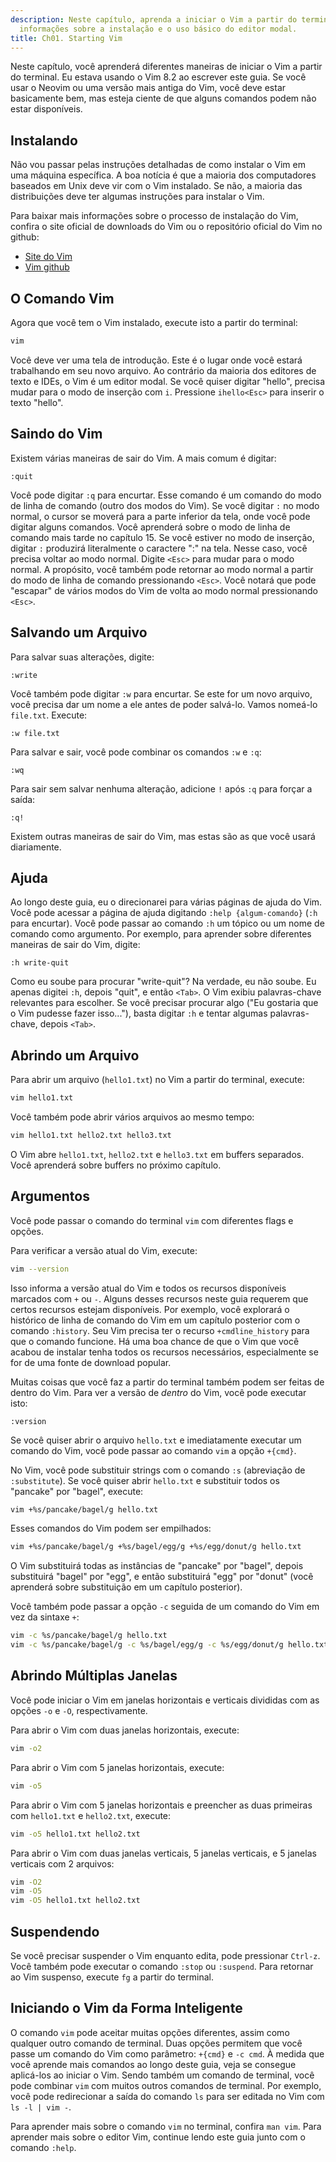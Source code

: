 ```yaml
---
description: Neste capítulo, aprenda a iniciar o Vim a partir do terminal e descubra
  informações sobre a instalação e o uso básico do editor modal.
title: Ch01. Starting Vim
---
```


Neste capítulo, você aprenderá diferentes maneiras de iniciar o Vim a partir do terminal. Eu estava usando o Vim 8.2 ao escrever este guia. Se você usar o Neovim ou uma versão mais antiga do Vim, você deve estar basicamente bem, mas esteja ciente de que alguns comandos podem não estar disponíveis.

## Instalando

Não vou passar pelas instruções detalhadas de como instalar o Vim em uma máquina específica. A boa notícia é que a maioria dos computadores baseados em Unix deve vir com o Vim instalado. Se não, a maioria das distribuições deve ter algumas instruções para instalar o Vim.

Para baixar mais informações sobre o processo de instalação do Vim, confira o site oficial de downloads do Vim ou o repositório oficial do Vim no github:
- [Site do Vim](https://www.vim.org/download.php)
- [Vim github](https://github.com/vim/vim)

## O Comando Vim

Agora que você tem o Vim instalado, execute isto a partir do terminal:

```bash
vim
```

Você deve ver uma tela de introdução. Este é o lugar onde você estará trabalhando em seu novo arquivo. Ao contrário da maioria dos editores de texto e IDEs, o Vim é um editor modal. Se você quiser digitar "hello", precisa mudar para o modo de inserção com `i`. Pressione `ihello<Esc>` para inserir o texto "hello".

## Saindo do Vim

Existem várias maneiras de sair do Vim. A mais comum é digitar:

```shell
:quit
```

Você pode digitar `:q` para encurtar. Esse comando é um comando do modo de linha de comando (outro dos modos do Vim). Se você digitar `:` no modo normal, o cursor se moverá para a parte inferior da tela, onde você pode digitar alguns comandos. Você aprenderá sobre o modo de linha de comando mais tarde no capítulo 15. Se você estiver no modo de inserção, digitar `:` produzirá literalmente o caractere ":" na tela. Nesse caso, você precisa voltar ao modo normal. Digite `<Esc>` para mudar para o modo normal. A propósito, você também pode retornar ao modo normal a partir do modo de linha de comando pressionando `<Esc>`. Você notará que pode "escapar" de vários modos do Vim de volta ao modo normal pressionando `<Esc>`.

## Salvando um Arquivo

Para salvar suas alterações, digite:

```shell
:write
```

Você também pode digitar `:w` para encurtar. Se este for um novo arquivo, você precisa dar um nome a ele antes de poder salvá-lo. Vamos nomeá-lo `file.txt`. Execute:

```shell
:w file.txt
```

Para salvar e sair, você pode combinar os comandos `:w` e `:q`:

```shell
:wq
```

Para sair sem salvar nenhuma alteração, adicione `!` após `:q` para forçar a saída:

```shell
:q!
```

Existem outras maneiras de sair do Vim, mas estas são as que você usará diariamente.

## Ajuda

Ao longo deste guia, eu o direcionarei para várias páginas de ajuda do Vim. Você pode acessar a página de ajuda digitando `:help {algum-comando}` (`:h` para encurtar). Você pode passar ao comando `:h` um tópico ou um nome de comando como argumento. Por exemplo, para aprender sobre diferentes maneiras de sair do Vim, digite:

```shell
:h write-quit
```

Como eu soube para procurar "write-quit"? Na verdade, eu não soube. Eu apenas digitei `:h`, depois "quit", e então `<Tab>`. O Vim exibiu palavras-chave relevantes para escolher. Se você precisar procurar algo ("Eu gostaria que o Vim pudesse fazer isso..."), basta digitar `:h` e tentar algumas palavras-chave, depois `<Tab>`.

## Abrindo um Arquivo

Para abrir um arquivo (`hello1.txt`) no Vim a partir do terminal, execute:

```bash
vim hello1.txt
```

Você também pode abrir vários arquivos ao mesmo tempo:

```bash
vim hello1.txt hello2.txt hello3.txt
```

O Vim abre `hello1.txt`, `hello2.txt` e `hello3.txt` em buffers separados. Você aprenderá sobre buffers no próximo capítulo.

## Argumentos

Você pode passar o comando do terminal `vim` com diferentes flags e opções.

Para verificar a versão atual do Vim, execute:

```bash
vim --version
```

Isso informa a versão atual do Vim e todos os recursos disponíveis marcados com `+` ou `-`. Alguns desses recursos neste guia requerem que certos recursos estejam disponíveis. Por exemplo, você explorará o histórico de linha de comando do Vim em um capítulo posterior com o comando `:history`. Seu Vim precisa ter o recurso `+cmdline_history` para que o comando funcione. Há uma boa chance de que o Vim que você acabou de instalar tenha todos os recursos necessários, especialmente se for de uma fonte de download popular.

Muitas coisas que você faz a partir do terminal também podem ser feitas de dentro do Vim. Para ver a versão de *dentro* do Vim, você pode executar isto:

```shell
:version
```

Se você quiser abrir o arquivo `hello.txt` e imediatamente executar um comando do Vim, você pode passar ao comando `vim` a opção `+{cmd}`.

No Vim, você pode substituir strings com o comando `:s` (abreviação de `:substitute`). Se você quiser abrir `hello.txt` e substituir todos os "pancake" por "bagel", execute:

```bash
vim +%s/pancake/bagel/g hello.txt
```

Esses comandos do Vim podem ser empilhados:

```bash
vim +%s/pancake/bagel/g +%s/bagel/egg/g +%s/egg/donut/g hello.txt
```

O Vim substituirá todas as instâncias de "pancake" por "bagel", depois substituirá "bagel" por "egg", e então substituirá "egg" por "donut" (você aprenderá sobre substituição em um capítulo posterior).

Você também pode passar a opção `-c` seguida de um comando do Vim em vez da sintaxe `+`:

```bash
vim -c %s/pancake/bagel/g hello.txt
vim -c %s/pancake/bagel/g -c %s/bagel/egg/g -c %s/egg/donut/g hello.txt
```

## Abrindo Múltiplas Janelas

Você pode iniciar o Vim em janelas horizontais e verticais divididas com as opções `-o` e `-O`, respectivamente.

Para abrir o Vim com duas janelas horizontais, execute:

```bash
vim -o2
```

Para abrir o Vim com 5 janelas horizontais, execute:

```bash
vim -o5
```

Para abrir o Vim com 5 janelas horizontais e preencher as duas primeiras com `hello1.txt` e `hello2.txt`, execute:

```bash
vim -o5 hello1.txt hello2.txt
```

Para abrir o Vim com duas janelas verticais, 5 janelas verticais, e 5 janelas verticais com 2 arquivos:

```bash
vim -O2
vim -O5
vim -O5 hello1.txt hello2.txt
```

## Suspendendo

Se você precisar suspender o Vim enquanto edita, pode pressionar `Ctrl-z`. Você também pode executar o comando `:stop` ou `:suspend`. Para retornar ao Vim suspenso, execute `fg` a partir do terminal.

## Iniciando o Vim da Forma Inteligente

O comando `vim` pode aceitar muitas opções diferentes, assim como qualquer outro comando de terminal. Duas opções permitem que você passe um comando do Vim como parâmetro: `+{cmd}` e `-c cmd`. À medida que você aprende mais comandos ao longo deste guia, veja se consegue aplicá-los ao iniciar o Vim. Sendo também um comando de terminal, você pode combinar `vim` com muitos outros comandos de terminal. Por exemplo, você pode redirecionar a saída do comando `ls` para ser editada no Vim com `ls -l | vim -`.

Para aprender mais sobre o comando `vim` no terminal, confira `man vim`. Para aprender mais sobre o editor Vim, continue lendo este guia junto com o comando `:help`.